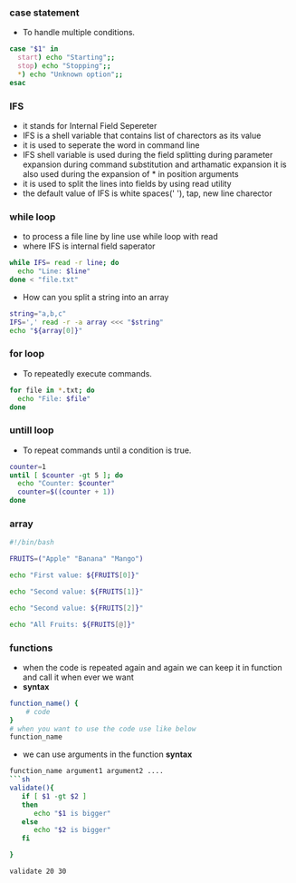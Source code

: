 ### case statement
* To handle multiple conditions.
```sh
case "$1" in
  start) echo "Starting";;
  stop) echo "Stopping";;
  *) echo "Unknown option";;
esac
```
### IFS 
* it stands for Internal Field Sepereter
* IFS is a shell variable that contains list of charectors as its value 
* it is used to seperate the word in command line
* IFS shell variable is used during the field splitting during parameter expansion during command substitution and arthamatic expansion it is also used during the expansion of  * in position arguments
* it is used to split the lines into fields by using read utility
* the default value of IFS is white spaces(' '), tap, new line charector

### while loop
* to process a file line by line use while loop with read
* where IFS is internal field saperator
```sh
while IFS= read -r line; do
  echo "Line: $line"
done < "file.txt"
```
* How can you split a string into an array
```sh
string="a,b,c"
IFS=',' read -r -a array <<< "$string"
echo "${array[0]}"
```
### for loop
* To repeatedly execute commands.
```sh
for file in *.txt; do
  echo "File: $file"
done
```
### untill loop
* To repeat commands until a condition is true.
```sh
counter=1
until [ $counter -gt 5 ]; do
  echo "Counter: $counter"
  counter=$((counter + 1))
done
```
### array
```sh
#!/bin/bash

FRUITS=("Apple" "Banana" "Mango")

echo "First value: ${FRUITS[0]}"

echo "Second value: ${FRUITS[1]}"

echo "Second value: ${FRUITS[2]}"

echo "All Fruits: ${FRUITS[@]}"
```
### functions
* when the code is repeated again and again we can keep it in function and call it when ever we want
* **syntax**
```sh
function_name() {
    # code
}
# when you want to use the code use like below
function_name
```
* we can use arguments in the function
**syntax**
```sh
function_name argument1 argument2 ....
```sh
validate(){
   if [ $1 -gt $2 ]
   then
      echo "$1 is bigger"
   else
      echo "$2 is bigger"
   fi 

}

validate 20 30
```